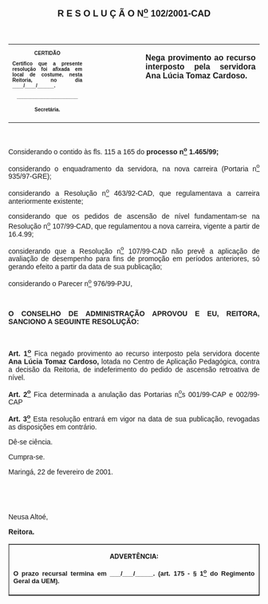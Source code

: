 <BODY>

<B><FONT FACE="Arial" SIZE=4><P ALIGN="CENTER"><A NAME="_Toc445798786"></P>
<P ALIGN="CENTER">R E S O L U &Ccedil; &Atilde; O  N<U><SUP>o</U></SUP>  102/2001-CAD</P>
</B></FONT><FONT FACE="Arial"><P ALIGN="JUSTIFY"></P>
<P ALIGN="JUSTIFY">&nbsp;</P></FONT>
<TABLE CELLSPACING=0 BORDER=0 CELLPADDING=7 WIDTH=604>
<TR><TD WIDTH="31%" VALIGN="TOP">
<B><FONT FACE="Arial" SIZE=1><P ALIGN="CENTER">CERTID&Atilde;O</P>
<P ALIGN="JUSTIFY">   Certifico que a presente resolu&ccedil;&atilde;o foi afixada em local de costume, nesta Reitoria, no dia ____/____/______.</P>
<P ALIGN="JUSTIFY"></P>
<P ALIGN="CENTER">______________________</P>
<P ALIGN="CENTER">Secret&aacute;ria.</B></FONT></TD>
<TD WIDTH="22%" VALIGN="TOP">&nbsp;</TD>
<TD WIDTH="47%" VALIGN="TOP">
<B><FONT FACE="Arial"><P ALIGN="JUSTIFY">Nega provimento ao recurso interposto pela servidora Ana L&uacute;cia Tomaz Cardoso.</B></FONT></TD>
</TR>
</TABLE>

<FONT FACE="Arial"><P ALIGN="JUSTIFY"></P>
<P ALIGN="JUSTIFY">&nbsp;</P>
<P ALIGN="JUSTIFY">Considerando o contido &agrave;s fls. 115 a 165 do <B>processo n<U><SUP>o</U></SUP> 1.465/99;</P>
</B><P ALIGN="JUSTIFY">considerando o enquadramento da servidora, na nova carreira (Portaria n<U><SUP>o</U></SUP> 935/97-GRE);</P>
<P ALIGN="JUSTIFY">considerando a Resolu&ccedil;&atilde;o n<U><SUP>o</U></SUP> 463/92-CAD, que regulamentava a carreira anteriormente existente;</P>
<P ALIGN="JUSTIFY">considerando que os pedidos de ascens&atilde;o de n&iacute;vel fundamentam-se na Resolu&ccedil;&atilde;o n<U><SUP>o</U></SUP> 107/99-CAD, que regulamentou a nova carreira, vigente a partir de 16.4.99;</P>
<P ALIGN="JUSTIFY">considerando que a Resolu&ccedil;&atilde;o n<U><SUP>o</U></SUP> 107/99-CAD n&atilde;o prev&ecirc; a aplica&ccedil;&atilde;o de avalia&ccedil;&atilde;o de desempenho para fins de promo&ccedil;&atilde;o em per&iacute;odos anteriores, s&oacute; gerando efeito a partir da data de sua publica&ccedil;&atilde;o;</P>
<P ALIGN="JUSTIFY">considerando o Parecer n<U><SUP>o</U></SUP> 976/99-PJU,</P>
<P ALIGN="JUSTIFY"></P>
<P ALIGN="JUSTIFY">&nbsp;</P>
<B><P ALIGN="JUSTIFY">O CONSELHO DE ADMINISTRA&Ccedil;&Atilde;O APROVOU E EU, REITORA, SANCIONO A SEGUINTE RESOLU&Ccedil;&Atilde;O:</P>
</B><P ALIGN="JUSTIFY"></P>
<P ALIGN="JUSTIFY">&nbsp;</P>
<B><P ALIGN="JUSTIFY">Art. 1<U><SUP>o</B></U></SUP> Fica negado provimento ao recurso interposto pela servidora docente <B>Ana L&uacute;cia Tomaz Cardoso, </B>lotada no Centro de Aplica&ccedil;&atilde;o Pedag&oacute;gica, contra a decis&atilde;o da Reitoria, de indeferimento do pedido de ascens&atilde;o retroativa de n&iacute;vel.</P>
<B><P ALIGN="JUSTIFY">Art. 2<U><SUP>o</B></U></SUP> Fica determinada a anula&ccedil;&atilde;o das Portarias n<U><SUP>o</U></SUP>s 001/99-CAP e 002/99-CAP</P>
<B><P ALIGN="JUSTIFY">Art. 3<U><SUP>o</B></U></SUP> Esta resolu&ccedil;&atilde;o entrar&aacute; em vigor na data de sua publica&ccedil;&atilde;o, revogadas as disposi&ccedil;&otilde;es em contr&aacute;rio.</P>
<P ALIGN="JUSTIFY">D&ecirc;-se ci&ecirc;ncia.</P>
<P ALIGN="JUSTIFY">&#9;Cumpra-se.</P>
<P ALIGN="JUSTIFY"></P>
<P ALIGN="JUSTIFY">Maring&aacute;, 22 de fevereiro de 2001.</P>
<P ALIGN="JUSTIFY"></P>
<P ALIGN="JUSTIFY">&nbsp;</P>
<P ALIGN="JUSTIFY">&nbsp;</P>
<P>Neusa Alto&eacute;,</P>
<B><P>Reitora.</P>
</B></FONT>
<TABLE BORDER CELLSPACING=1 CELLPADDING=4 WIDTH=207>
<TR><TD VALIGN="TOP">
<B><FONT SIZE=2><P ALIGN="CENTER">ADVERT&Ecirc;NCIA:</P>
</FONT><FONT FACE="Arial" SIZE=2><P ALIGN="JUSTIFY">O prazo recursal termina em ___/___/_____. (art. 175 - § 1<U><SUP>o</U></SUP> do Regimento Geral da UEM).</B></FONT></TD>
</TR>
</TABLE>

<FONT SIZE=2><P></A></P></FONT></BODY>
